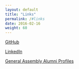 ```yaml
---
layout: default
title: "Links"
permalink: /#links
date: 2016-02-16
weight: 60
---
```


[GitHub](https://github.com/schersh)

[LinkedIn](https://www.linkedin.com/in/schersh)

[General Assembly Alumni Profiles](https://profiles.generalassemb.ly/profiles/sarahchersh)
